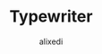 ---
title: "Typewriter"
github: https://github.com/alixedi/typewriter
demo: http://alixedi.github.io/typewriter/
author: alixedi
ssg:
  - Jekyll
cms:
  - No Cms
---
